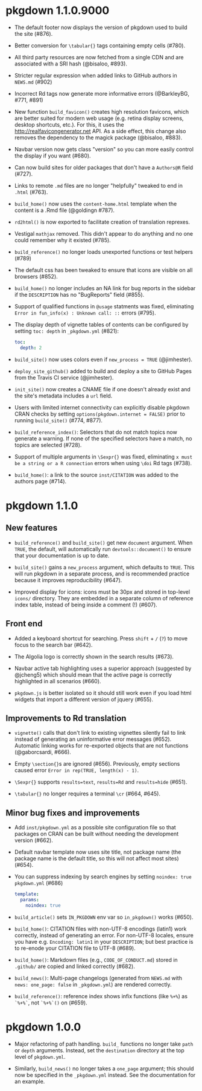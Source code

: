 # pkgdown 1.1.0.9000

* The default footer now displays the version of pkgdown used to build 
  the site (#876). 

* Better conversion for `\tabular{}` tags containing empty cells (#780).

* All third party resources are now fetched from a single CDN and are associated
  with a SRI hash (@bisaloo, #893).
  
* Stricter regular expression when added links to GitHub authors in `NEWS.md`
  (#902)

* Incorrect Rd tags now generate more informative errors (@BarkleyBG, #771, #891)

* New function `build_favicon()` creates high resolution favicons, which are 
  better suited for modern web usage (e.g. retina display screens, desktop
  shortcuts, etc.).  For this, it uses the <http://realfavicongenerator.net>
  API. As a side effect, this change also removes the dependency to the
  magick package (@bisaloo, #883).

* Navbar version now gets class "version" so you can more easily control the
  display if you want (#680).

* Can now build sites for older packages that don't have a `Authors@R` field 
  (#727).

* Links to remote `.md` files are no longer "helpfully" tweaked to end in 
  `.html` (#763).

* `build_home()` now uses the `content-home.html` template when the content is a .Rmd file (@goldingn #787).

* `rd2html()` is now exported to facilitate creation of translation reprexes.

* Vestigal `mathjax` removed. This didn't appear to do anything and no one
  could remember why it existed (#785).

* `build_reference()` no longer loads unexported functions or test helpers 
  (#789)

* The default css has been tweaked to ensure that icons are visible on all
  browsers (#852).

* `build_home()` no longer includes an NA link for bug reports in the
  sidebar if the `DESCRIPTION` has no "BugReports" field (#855).

* Support of qualified functions in `@usage` statments was fixed, eliminating `Error in fun_info(x) : Unknown call: ::` errors (#795).

* The display depth of vignette tables of contents can be configured by setting `toc: depth` in `_pkgdown.yml` (#821):

  ```yaml
  toc:
    depth: 2
  ```

* `build_site()` now uses colors even if `new_process = TRUE` (@jimhester).

* `deploy_site_github()` added to build and deploy a site to GitHub Pages from the
  Travis CI service (@jimhester).

* `init_site()` now creates a CNAME file if one doesn't already exist and the
  site's metadata includes a `url` field.

* Users with limited internet connectivity can explicitly disable pkgdown CRAN checks
  by setting `options(pkgdown.internet = FALSE)` prior to running `build_site()` (#774, #877).
  
* `build_reference_index()`: Selectors that do not match topics now generate a warning.
  If none of the specified selectors have a match, no topics are selected (#728).
  
* Support of multiple arguments in `\Sexpr{}` was fixed, eliminating `x must be a
  string or a R connection` errors when using `\doi` Rd tags (#738).

* `build_home()`: a link to the source `inst/CITATION` was added to the authors page (#714).

# pkgdown 1.1.0

## New features

* `build_reference()` and `build_site()` get new `document` argument. When 
  `TRUE`, the default, will automatically run `devtools::document()` to 
  ensure that your documentation is up to date.

* `build_site()` gains a `new_process` argument, which defaults to `TRUE`.
  This will run pkgdown in a separate process, and is recommended practice
  because it improves reproducibility (#647).

* Improved display for icons: icons must be 30px and stored in top-level 
  `icons/` directory. They are embedded in a separate column of reference 
  index table, instead of being inside a comment (!) (#607).
  
## Front end

* Added a keyboard shortcut for searching. Press `shift` + `/` (`?`) to move 
  focus to the search bar (#642). 
  
* The Algolia logo is correctly shown in the search results (#673).
 
* Navbar active tab highlighting uses a superior approach (suggested by 
  @jcheng5) which should mean that the active page is correctly highlighted
  in all scenarios (#660).

* `pkgdown.js` is better isolated so it should still work even if you 
  load html widgets that import a different version of jquery (#655).

## Improvements to Rd translation

* `vignette()` calls that don't link to existing vignettes silently fail 
  to link instead of generating an uninformative error messages (#652). 
  Automatic linking works for re-exported objects that are not functions 
  (@gaborcsardi, #666).

* Empty `\section{}`s are ignored (#656). Previously, empty sections caused 
  error `Error in rep(TRUE, length(x) - 1)`.

* `\Sexpr{}` supports `results=text`, `results=Rd` and `results=hide` (#651).

* `\tabular{}` no longer requires a terminal `\cr` (#664, #645).

## Minor bug fixes and improvements

* Add `inst/pkgdown.yml` as a possible site configuration file so that packages 
  on CRAN can be built without needing the development version (#662).

* Default navbar template now uses site title, not package name (the package 
  name is the default title, so this will not affect most sites) (#654).

* You can suppress indexing by search engines by setting `noindex: true` 
  `pkgdown.yml` (#686)
  
    ```yaml
    template:
      params:
        noindex: true
    ```

* `build_article()` sets `IN_PKGDOWN` env var so `in_pkgdown()` works 
  (#650).

* `build_home()`: CITATION files with non-UTF-8 encodings (latin1) work
  correctly, instead of generating an error. For non-UTF-8 locales, ensure you 
  have e.g. `Encoding: latin1` in your `DESCRIPTION`; but best practice is to 
  re-enode your CITATION file to UTF-8 (#689).

* `build_home()`: Markdown files (e.g., `CODE_OF_CONDUCT.md`) stored in 
  `.github/` are copied and linked correctly (#682).

* `build_news()`: Multi-page changelogs (generated from `NEWS.md` with
  `news: one_page: false` in `_pkgdown.yml`) are rendered correctly.

* `build_reference()`: reference index shows infix functions (like `%+%`) as 
  `` `%+%` ``, not `` `%+%`() `` on  (#659).

# pkgdown 1.0.0

* Major refactoring of path handling. `build_` functions no longer take
  `path` or `depth` arguments. Instead, set the `destination` directory 
  at the top level of `pkgdown.yml`.

* Similarly, `build_news()` no longer takes a `one_page` argument;
  this should now be specified in the `_pkgdown.yml` instead. See the 
  documentation for an example.
